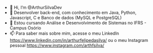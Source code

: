 - 👋 Hi, I’m @ArthurSilvaDev
- 👀 Desenvolver back-end, com conhecimento em Java, Python, Javascript, C e Banco de dados (MySQL e PostgreSQL)
- 🌱 Estou cursando Análise e Desenvolvimento de Sistemas no IFRS - Campus Osório
- 📫 Para saber mais sobre mim, acesse o meu LinkedIn https://www.linkedin.com/in/arthurfelipedasilva/ ou o meu Instagram pessoal https://www.instagram.com/arthfsilva/

<!---
ArthurSilvaDev/ArthurSilvaDev is a ✨ special ✨ repository because its `README.md` (this file) appears on your GitHub profile.
You can click the Preview link to take a look at your changes.
--->

